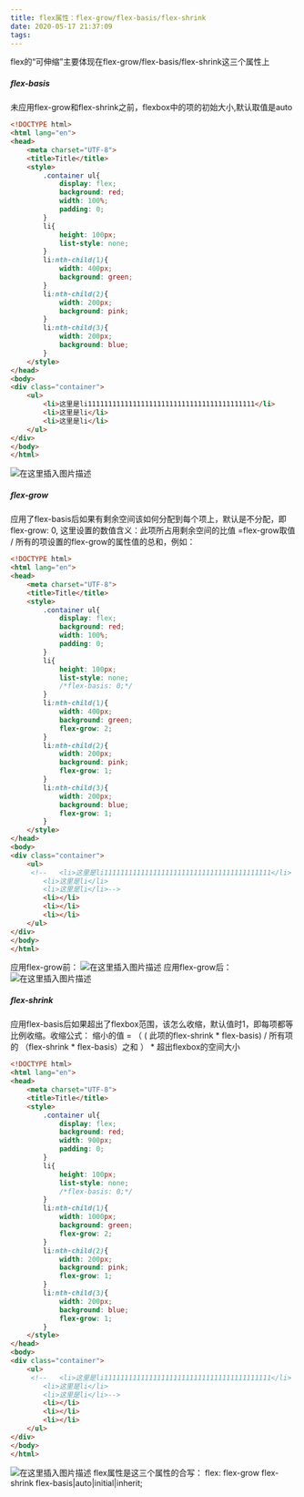 ```yaml
---
title: flex属性：flex-grow/flex-basis/flex-shrink
date: 2020-05-17 21:37:09
tags:
---
```

[](###flex属性：flex-grow/flex-basis/flex-shrink)
flex的“可伸缩”主要体现在flex-grow/flex-basis/flex-shrink这三个属性上
##### flex-basis
未应用flex-grow和flex-shrink之前，flexbox中的项的初始大小,默认取值是auto
```html
<!DOCTYPE html>
<html lang="en">
<head>
    <meta charset="UTF-8">
    <title>Title</title>
    <style>
        .container ul{
            display: flex;
            background: red;
            width: 100%;
            padding: 0;
        }
        li{
            height: 100px;
            list-style: none;
        }
        li:nth-child(1){
            width: 400px;
            background: green;
        }
        li:nth-child(2){
            width: 200px;
            background: pink;
        }
        li:nth-child(3){
            width: 200px;
            background: blue;
        }
    </style>
</head>
<body>
<div class="container">
    <ul>
        <li>这里是li11111111111111111111111111111111111111111</li>
        <li>这里是li</li>
        <li>这里是li</li>
    </ul>
</div>
</body>
</html>
```
![在这里插入图片描述](https://img-blog.csdnimg.cn/2020051720595380.png?x-oss-process=image/watermark,type_ZmFuZ3poZW5naGVpdGk,shadow_10,text_aHR0cHM6Ly9ibG9nLmNzZG4ubmV0L3FxXzQzNjUwOTc5,size_16,color_FFFFFF,t_70)
##### flex-grow
 应用了flex-basis后如果有剩余空间该如何分配到每个项上，默认是不分配，即flex-grow: 0, 这里设置的数值含义：此项所占用剩余空间的比值 =flex-grow取值 / 所有的项设置的flex-grow的属性值的总和，例如：
```html
<!DOCTYPE html>
<html lang="en">
<head>
    <meta charset="UTF-8">
    <title>Title</title>
    <style>
        .container ul{
            display: flex;
            background: red;
            width: 100%;
            padding: 0;
        }
        li{
            height: 100px;
            list-style: none;
            /*flex-basis: 0;*/
        }
        li:nth-child(1){
            width: 400px;
            background: green;
            flex-grow: 2;
        }
        li:nth-child(2){
            width: 200px;
            background: pink;
            flex-grow: 1;
        }
        li:nth-child(3){
            width: 200px;
            background: blue;
            flex-grow: 1;
        }
    </style>
</head>
<body>
<div class="container">
    <ul>
     <!--   <li>这里是li11111111111111111111111111111111111111111</li>
        <li>这里是li</li>
        <li>这里是li</li>-->
        <li></li>
        <li></li>
        <li></li>
    </ul>
</div>
</body>
</html>
```
应用flex-grow前：
![在这里插入图片描述](https://img-blog.csdnimg.cn/20200517210806697.png?x-oss-process=image/watermark,type_ZmFuZ3poZW5naGVpdGk,shadow_10,text_aHR0cHM6Ly9ibG9nLmNzZG4ubmV0L3FxXzQzNjUwOTc5,size_16,color_FFFFFF,t_70)
应用flex-grow后：
![在这里插入图片描述](https://img-blog.csdnimg.cn/20200517211254884.png)
##### flex-shrink
 应用flex-basis后如果超出了flexbox范围，该怎么收缩，默认值时1，即每项都等比例收缩。收缩公式：
缩小的值 = （ ( 此项的flex-shrink * flex-basis) / 所有项的 （flex-shrink * flex-basis）之和 ） * 超出flexbox的空间大小
```html
<!DOCTYPE html>
<html lang="en">
<head>
    <meta charset="UTF-8">
    <title>Title</title>
    <style>
        .container ul{
            display: flex;
            background: red;
            width: 900px;
            padding: 0;
        }
        li{
            height: 100px;
            list-style: none;
            /*flex-basis: 0;*/
        }
        li:nth-child(1){
            width: 1000px;
            background: green;
            flex-grow: 2;
        }
        li:nth-child(2){
            width: 200px;
            background: pink;
            flex-grow: 1;
        }
        li:nth-child(3){
            width: 200px;
            background: blue;
            flex-grow: 1;
        }
    </style>
</head>
<body>
<div class="container">
    <ul>
     <!--   <li>这里是li11111111111111111111111111111111111111111</li>
        <li>这里是li</li>
        <li>这里是li</li>-->
        <li></li>
        <li></li>
        <li></li>
    </ul>
</div>
</body>
</html>
```
![在这里插入图片描述](https://img-blog.csdnimg.cn/20200517213307875.png?x-oss-process=image/watermark,type_ZmFuZ3poZW5naGVpdGk,shadow_10,text_aHR0cHM6Ly9ibG9nLmNzZG4ubmV0L3FxXzQzNjUwOTc5,size_16,color_FFFFFF,t_70)
flex属性是这三个属性的合写：
flex: flex-grow flex-shrink flex-basis|auto|initial|inherit;